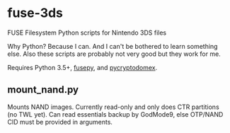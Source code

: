 # fuse-3ds
FUSE Filesystem Python scripts for Nintendo 3DS files

Why Python? Because I can. And I can't be bothered to learn something else. Also these scripts are probably not very good but they work for me.

Requires Python 3.5+, [fusepy](https://github.com/terencehonles/fusepy), and [pycryptodomex](https://github.com/Legrandin/pycryptodome).

## mount_nand.py
Mounts NAND images. Currently read-only and only does CTR partitions (no TWL yet). Can read essentials backup by GodMode9, else OTP/NAND CID must be provided in arguments.
